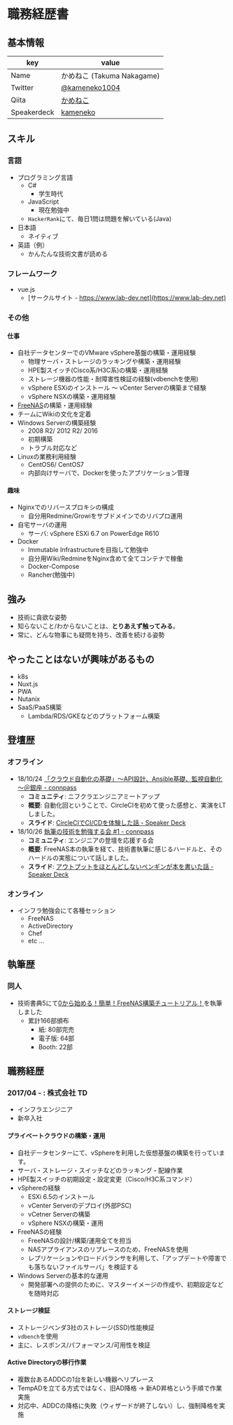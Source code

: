 # 職務経歴書

## 基本情報

|key|value|
|---|-----|
|Name| かめねこ (Takuma Nakagame)|
|Twitter|[@kameneko1004](https://twitter.com/kameneko1004)|
|Qiita|[かめねこ](https://qiita.com/Kameneko)|
|Speakerdeck|[kameneko](https://speakerdeck.com/takumanakagame)|

## スキル

### 言語

- プログラミング言語
  - C#
    - 学生時代
  - JavaScript
    - 現在勉強中
  - `HackerRank`にて、毎日1問は問題を解いている(Java)
- 日本語
  - ネイティブ
- 英語（例）
  - かんたんな技術文書が読める

### フレームワーク

- vue.js
  - [サークルサイト - https://www.lab-dev.net](https://www.lab-dev.net)

### その他

#### 仕事

- 自社データセンターでのVMware vSphere基盤の構築・運用経験
  - 物理サーバ・ストレージのラッキングや構築・運用経験
  - HPE製スイッチ(Cisco系/H3C系)の構築・運用経験
  - ストレージ機器の性能・耐障害性検証の経験(vdbenchを使用)
  - vSphere ESXiのインストール ～ vCenter Serverの構築まで経験
  - vSphere NSXの構築・運用経験
- [FreeNAS](http://freenas.org)の構築・運用経験
- チームにWikiの文化を定着
- Windows Serverの構築経験
  - 2008 R2/ 2012 R2/ 2016
  - 初期構築
  - トラブル対応など
- Linuxの業務利用経験
  - CentOS6/ CentOS7
  - 内部向けサーバで、Dockerを使ったアプリケーション管理

#### 趣味

- Nginxでのリバースプロキシの構成
  - 自分用Redmine/Growiをサブドメインでのリバプロ運用
- 自宅サーバの運用
  - サーバ: vSphere ESXi 6.7 on PowerEdge R610
- Docker
  - Immutable Infrastructureを目指して勉強中
  - 自分用Wiki/RedmineをNginx含めて全てコンテナで稼働
  - Docker-Compose
  - Rancher(勉強中)

## 強み

- 技術に貪欲な姿勢
- 知らないこと/わからないことは、**とりあえず触ってみる**。
- 常に、どんな物事にも疑問を持ち、改善を続ける姿勢

## やったことはないが興味があるもの

- k8s
- Nuxt.js
- PWA
- Nutanix
- SaaS/PaaS構築
  - Lambda/RDS/GKEなどのプラットフォーム構築

## 登壇歴

### オフライン

- 18/10/24 [「クラウド自動化の基礎」～API設計、Ansible基礎、監視自動化～＠銀座 - connpass](https://fujitsufjct.connpass.com/event/102725/)
  - **コミュニティ**: ニフクラエンジニアミートアップ
  - **概要**: 自動化回ということで、CircleCIを初めて使った感想と、実演をLTしました。
  - **スライド**: [CircleCIでCI/CDを体験した話 - Speaker Deck](https://speakerdeck.com/takumanakagame/cdwoti-yan-sitahua)
- 18/10/26 [執筆の技術を勉強する会 #1 - connpass](https://engineers.connpass.com/event/104055/)
  - **コミュニティ**: エンジニアの登壇を応援する会
  - **概要**: FreeNAS本の執筆を経て、技術書執筆に感じるハードルと、そのハードルの実態について話しました。
  - **スライド**: [アウトプットをほとんどしないペンギンが本を書いた話 - Speaker Deck](https://speakerdeck.com/takumanakagame/autopututowohotondosinaipengingaben-woshu-itahua)

### オンライン

- インフラ勉強会にて各種セッション
  - FreeNAS
  - ActiveDirectory
  - Chef
  - etc ...

## 執筆歴

### 同人

- 技術書典5にて[0から始める！簡単！FreeNAS構築チュートリアル！](https://kameneko.booth.pm/items/1034744)を執筆しました
  - 累計166部頒布
    - 紙: 80部完売
    - 電子版: 64部
    - Booth: 22部

## 職務経歴

### 2017/04 - : 株式会社 TD

- インフラエンジニア
- 新卒入社

#### プライベートクラウドの構築・運用

- 自社データセンターにて、vSphereを利用した仮想基盤の構築を行っています。
- サーバ・ストレージ・スイッチなどのラッキング・配線作業
- HPE製スイッチの初期設定・設定変更（Cisco/H3C系コマンド）
- vSphereの経験
  - ESXi 6.5のインストール
  - vCenter Serverのデプロイ(外部PSC)
  - vCetner Serverの構築
  - vSphere NSXの構築・運用
- FreeNASの経験
  - FreeNASの設計/構築/運用全てを担当
  - NASアプライアンスのリプレースのため、FreeNASを使用
  - レプリケーションやロードバランサを利用して、「アップデートや障害でも落ちないファイルサーバ」を検証する
- Windows Serverの基本的な運用
  - 開発部署への提供のために、マスターイメージの作成や、初期設定などを随時対応

#### ストレージ検証

- ストレージベンダ3社のストレージ(SSD)性能検証
- `vdbench`を使用
- 主に、レスポンス/パフォーマンス/可用性を検証

#### Active Directoryの移行作業

- 複数台あるADDCの1台を新しい機器へリプレース
- TempADを立てる方式ではなく、旧AD降格 → 新AD昇格という手順で作業実施
- 対応中、ADDCの降格に失敗（ウィザードが終了しない）し、強制降格を実施
